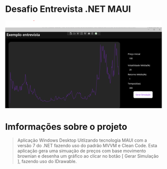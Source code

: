 # Desafio Entrevista .NET MAUI
<img src="Imagem.png" alt="Exemplo imagem">

# Imformações sobre o projeto
> Aplicação Windows Desktop Uitlizando tecnologia MAUI com a versão 7 do .NET fazendo uso do padrão MVVM e Clean Code.
> Esta aplicação gera uma simuação de preços com base movimento brownian e desenha um gráfico ao clicar no botão [ Gerar Simulação ], fazendo uso do IDrawable.
